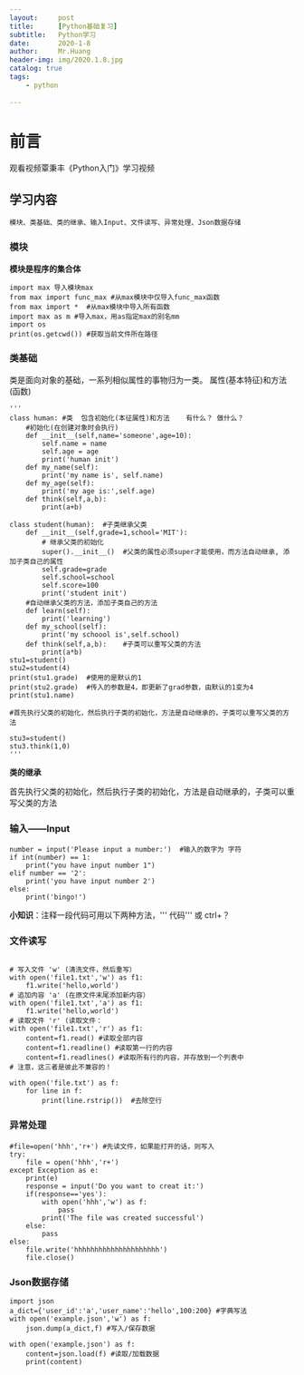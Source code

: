 ```yaml
---
layout:     post
title:      [Python基础复习]
subtitle:   Python学习
date:       2020-1-8
author:     Mr.Huang
header-img: img/2020.1.8.jpg
catalog: true
tags:
    - python
    
---
```

# 前言

观看视频覃秉丰《Python入门》学习视频

## 学习内容

	模块、类基础、类的继承、输入Input、文件读写、异常处理、Json数据存储
	
	
### 模块

**模块是程序的集合体**

	import max 导入模块max
	from max import func_max #从max模块中仅导入func_max函数
	from max import *  #从max模块中导入所有函数
	import max as m #导入max，用as指定max的别名mm
	import os
	print(os.getcwd()) #获取当前文件所在路径

### 类基础

类是面向对象的基础，一系列相似属性的事物归为一类。  属性(基本特征)和方法(函数)
~~~
'''
class human: #类  包含初始化(本征属性)和方法    有什么？ 做什么？
    #初始化(在创建对象时会执行)
    def __init__(self,name='someone',age=10):
        self.name = name
        self.age = age
        print('human init')
    def my_name(self):
        print('my name is', self.name)
    def my_age(self):
        print('my age is:',self.age)
    def think(self,a,b):
        print(a+b)

class student(human):  #子类继承父类
    def __init__(self,grade=1,school='MIT'):
        # 继承父类的初始化
        super().__init__()  #父类的属性必须super才能使用，而方法自动继承, 添加子类自己的属性
        self.grade=grade
        self.school=school
        self.score=100
        print('student init')
    #自动继承父类的方法，添加子类自己的方法
    def learn(self):
        print('learning')
    def my_school(self):
        print('my schoool is',self.school)
    def think(self,a,b):    #子类可以重写父类的方法
        print(a*b)
stu1=student()
stu2=student(4)
print(stu1.grade)  #使用的是默认的1
print(stu2.grade)  #传入的参数是4，即更新了grad参数，由默认的1变为4
print(stu1.name)

#首先执行父类的初始化，然后执行子类的初始化，方法是自动继承的，子类可以重写父类的方法

stu3=student()
stu3.think(1,0)
'''
~~~

**类的继承**

首先执行父类的初始化，然后执行子类的初始化，方法是自动继承的，子类可以重写父类的方法

### 输入——Input

~~~
number = input('Please input a number:')  #输入的数字为 字符
if int(number) == 1:
    print("you have input number 1")
elif number == '2':
    print('you have input number 2')
else:
    print('bingo!')
~~~

**小知识**：注释一段代码可用以下两种方法，''' 代码''' 或 ctrl+？ 

### 文件读写

~~~

# 写入文件 'w' (清洗文件，然后重写）
with open('file1.txt','w') as f1:
	f1.write('hello,world')
# 追加内容 'a' (在原文件末尾添加新内容）
with open('file1.txt','a') as f1:
	f1.write('hello,world')
# 读取文件 'r' (读取文件：
with open('file1.txt','r') as f1:
    content=f1.read() #读取全部内容
    content=f1.readline() #读取第一行的内容
    content=f1.readlines() #读取所有行的内容，并存放到一个列表中
# 注意，这三者是彼此不兼容的！

with open('file.txt') as f:
    for line in f:
        print(line.rstrip())  #去除空行
~~~

### 异常处理

~~~
#file=open('hhh','r+') #先读文件，如果能打开的话，则写入
try:
    file = open('hhh','r+')
except Exception as e:
    print(e)
    response = input('Do you want to creat it:')
    if(response=='yes'):
        with open('hhh','w') as f:
            pass
        print('The file was created successful')
    else:
        pass
else:
    file.write('hhhhhhhhhhhhhhhhhhhhh')
    file.close()
~~~

### Json数据存储
~~~
import json
a_dict={'user_id':'a','user_name':'hello',100:200} #字典写法
with open('example.json','w') as f:
    json.dump(a_dict,f) #写入/保存数据

with open('example.json') as f: 
    content=json.load(f) #读取/加载数据
    print(content)
~~~










